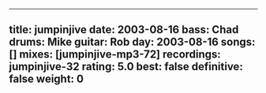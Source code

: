 
---
title: jumpinjive
date: 2003-08-16
bass:	Chad
drums:	Mike
guitar:	Rob
day: 2003-08-16
songs: []
mixes: [jumpinjive-mp3-72]
recordings: jumpinjive-32
rating: 5.0
best: false
definitive: false
weight: 0
---
